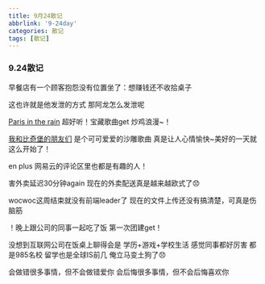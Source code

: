 ```yaml
---
title: 9月24散记
abbrlink: '9-24day'
categories: 散记
tags: [散记]
---
```


### 9.24散记

早餐店有一个顾客抱怨没有位置坐了：想赚钱还不收拾桌子

这也许就是他发泄的方式  那阿龙怎么发泄呢



[Paris in the rain](https://music.163.com/#/song?id=518904648)  超好听！宝藏歌曲get  炒鸡浪漫~！

[我和比奇堡的朋友们](https://music.163.com/#/song?id=1329228822)   是个可可爱爱的沙雕歌曲 真是让人心情愉快~美好的一天就这么开始了！

en plus 网易云的评论区里也都是有趣的人！



害外卖延迟30分钟again  现在的外卖配送真是越来越欧式了:disappointed:



wocwoc这周结束就没有前端leader了  现在的文件上传还没有搞清楚，可真是伤脑筋



！晚上跟公司的同事一起吃了饭 第一次团建get！

没想到互联网公司在饭桌上聊得会是 学历+游戏+学校生活 感觉同事都好厉害 都是985名校 留学也是全球IS前几 俺立马变土狗了:disappointed:

会做错很多事情，但不会做错爱你
会后悔很多事情，但不会后悔喜欢你